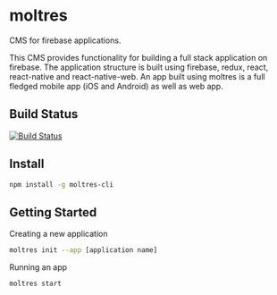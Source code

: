 # moltres

CMS for firebase applications.

This CMS provides functionality for building a full stack application on firebase. The application structure is built using firebase, redux, react, react-native and react-native-web. An app built using moltres is a full fledged mobile app (iOS and Android) as well as web app.


## Build Status

[![Build Status](https://travis-ci.org/brianneisler/moltres.svg)](https://travis-ci.org/brianneisler/moltres)<br />


## Install

```bash
npm install -g moltres-cli
```

## Getting Started

Creating a new application

```bash
moltres init --app [application name]
```


Running an app
```bash
moltres start
```
